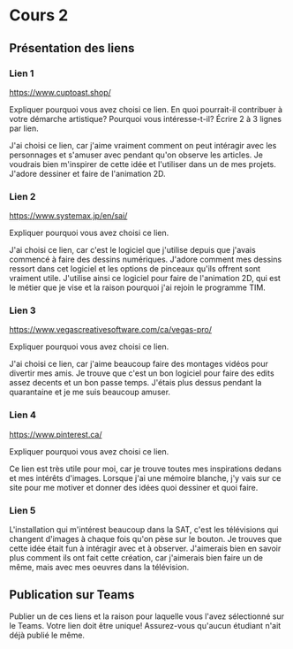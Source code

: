 # Cours 2
## Présentation des liens

### Lien 1 
https://www.cuptoast.shop/

Expliquer pourquoi vous avez choisi ce lien. En quoi pourrait-il contribuer à votre démarche artistique? Pourquoi vous intéresse-t-il? Écrire 2 à 3 lignes par lien. 

J'ai choisi ce lien, car j'aime vraiment comment on peut intéragir avec les personnages et s'amuser avec pendant qu'on observe les articles. Je voudrais bien m'inspirer de cette idée et l'utiliser dans un de mes projets. J'adore dessiner et faire de l'animation 2D.
### Lien 2 
https://www.systemax.jp/en/sai/

Expliquer pourquoi vous avez choisi ce lien.  

J'ai choisi ce lien, car c'est le logiciel que j'utilise depuis que j'avais commencé à faire des dessins numériques. J'adore comment mes dessins ressort dans cet logiciel et les options de pinceaux qu'ils offrent sont vraiment utile. J'utilise ainsi ce logiciel pour faire de l'animation 2D, qui est le métier que je vise et la raison pourquoi j'ai rejoin le programme TIM.
### Lien 3 
https://www.vegascreativesoftware.com/ca/vegas-pro/

Expliquer pourquoi vous avez choisi ce lien.  

J'ai choisi ce lien, car j'aime beaucoup faire des montages vidéos pour divertir mes amis. Je trouve que c'est un bon logiciel pour faire des edits assez decents et un bon passe temps. J'étais plus dessus pendant la quarantaine et je me suis beaucoup amuser.
### Lien 4 
https://www.pinterest.ca/

Expliquer pourquoi vous avez choisi ce lien. 

Ce lien est très utile pour moi, car je trouve toutes mes inspirations dedans et mes intérêts d'images. Lorsque j'ai une mémoire blanche, j'y vais sur ce site pour me motiver et donner des idées quoi dessiner et quoi faire.
### Lien 5 
L'installation qui m'intérest beaucoup dans la SAT, c'est les télévisions qui changent d'images à chaque fois qu'on pèse sur le bouton. Je trouves que cette idée était fun à intéragir avec et à observer. J'aimerais bien en savoir plus comment ils ont fait cette création, car j'aimerais bien faire un de même, mais avec mes oeuvres dans la télévision.

## Publication sur Teams
Publier un de ces liens et la raison pour laquelle vous l'avez sélectionné sur le Teams. Votre lien doit être unique! Assurez-vous qu'aucun étudiant n'ait déjà publié le même. 
